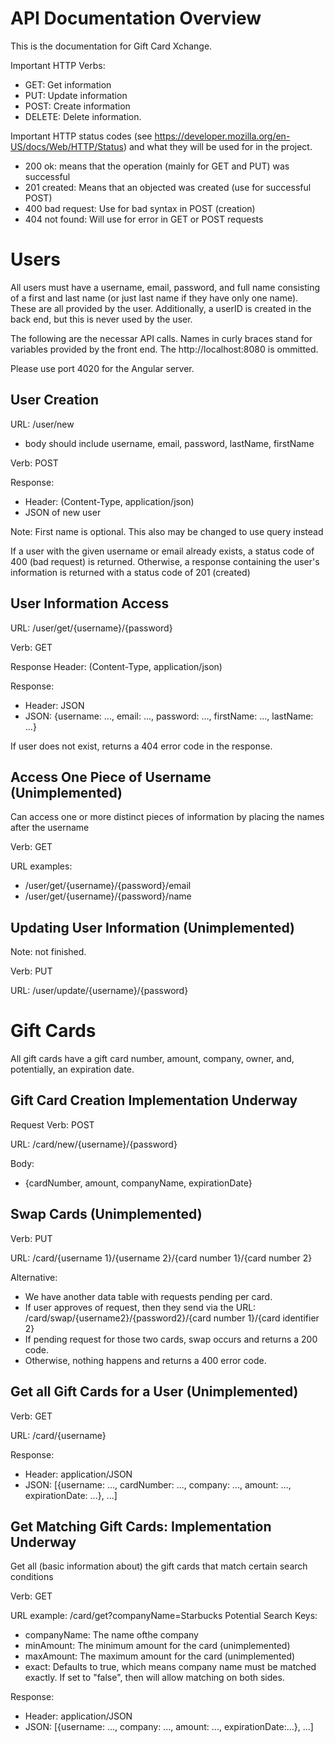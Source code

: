 # API Documentation Overview

This is the documentation for Gift Card Xchange.

Important HTTP Verbs:
* GET: Get information
* PUT: Update information
* POST: Create information
* DELETE: Delete information.

Important HTTP status codes (see https://developer.mozilla.org/en-US/docs/Web/HTTP/Status) and what they will be used for in the project.
* 200 ok: means that the operation (mainly for GET and PUT) was successful
* 201 created: Means that an objected was created (use for successful POST)
* 400 bad request: Use for bad syntax in POST (creation)
* 404 not found: Will use for error in GET or POST requests


# Users

All users must have a username, email, password, and full name consisting of a first and last name (or just last name if they have only one name). These are all provided by the user. Additionally, a userID is created in the back end, but this is never used by the user.

The following are the necessar API calls. Names in curly braces stand for variables provided by the front end. The http://localhost:8080 is ommitted.

Please use port 4020 for the Angular server.

## User Creation

URL: /user/new
* body should include username, email, password, lastName, firstName

Verb: POST

Response:
* Header: (Content-Type, application/json)
* JSON of new user

Note: First name is optional. This also may be changed to use query instead

If a user with the given username or email already exists, a status code of 400 (bad request) is returned.
Otherwise, a response containing the user's information is returned with a status code of 201 (created)

## User Information Access

URL: /user/get/{username}/{password}

Verb: GET

Response Header: (Content-Type, application/json)

Response:
* Header: JSON
* JSON: {username: ..., email: ..., password: ..., firstName: ..., lastName: ...}

If user does not exist, returns a 404 error code in the response.

## Access One Piece of Username (Unimplemented)

Can access one or more distinct pieces of information by placing the names after the username

Verb: GET

URL examples: 
* /user/get/{username}/{password}/email
* /user/get/{username}/{password}/name

## Updating User Information (Unimplemented)

Note: not finished.

Verb: PUT

URL: /user/update/{username}/{password}

# Gift Cards

All gift cards have a gift card number, amount, company, owner, and, potentially, an expiration date.

## Gift Card Creation Implementation Underway

Request Verb: POST

URL: /card/new/{username}/{password}

Body: 
* {cardNumber, amount, companyName, expirationDate}

## Swap Cards (Unimplemented)

Verb: PUT

URL: /card/{username 1}/{username 2}/{card number 1}/{card number 2}

Alternative:
* We have another data table with requests pending per card.
* If user approves of request, then they send via the URL: /card/swap/{username2}/{password2}/{card number 1}/{card identifier 2}
* If pending request for those two cards, swap occurs and returns a 200 code.
* Otherwise, nothing happens and returns a 400 error code.

## Get all Gift Cards for a User (Unimplemented)

Verb: GET

URL: /card/{username}

Response: 
* Header: application/JSON
* JSON: [{username: ..., cardNumber: ..., company: ..., amount: ..., expirationDate: ...}, ...]

## Get Matching Gift Cards: Implementation Underway

Get all (basic information about) the gift cards that match certain search conditions

Verb: GET

URL example: /card/get?companyName=Starbucks
Potential Search Keys:
* companyName: The name ofthe company
* minAmount: The minimum amount for the card (unimplemented)
* maxAmount: The maximum amount for the card (unimplemented)
* exact: Defaults to true, which means company name must be matched exactly. If set to "false", then will allow matching on both sides.


Response:
* Header: application/JSON
* JSON: [{username: ..., company: ..., amount: ..., expirationDate:...}, ...]
